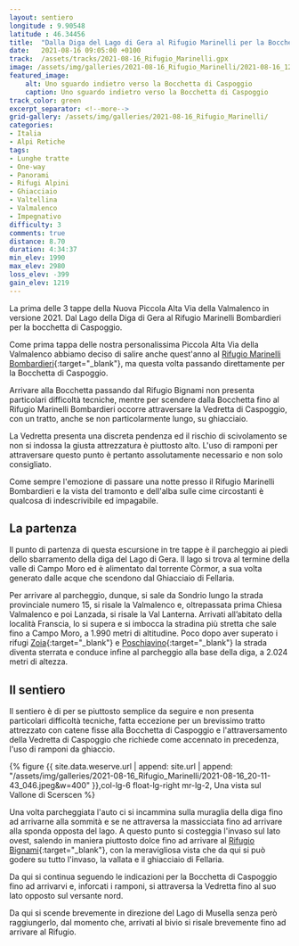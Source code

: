 ```yaml
---
layout: sentiero
longitude : 9.90548
latitude : 46.34456
title:  "Dalla Diga del Lago di Gera al Rifugio Marinelli per la Bocchetta di Caspoggio"
date:   2021-08-16 09:05:00 +0100
track:  /assets/tracks/2021-08-16_Rifugio_Marinelli.gpx
image: /assets/img/galleries/2021-08-16_Rifugio_Marinelli/2021-08-16_12-31-12_383.jpeg
featured_image:
    alt: Uno sguardo indietro verso la Bocchetta di Caspoggio
    caption: Uno sguardo indietro verso la Bocchetta di Caspoggio
track_color: green
excerpt_separator: <!--more-->
grid-gallery: /assets/img/galleries/2021-08-16_Rifugio_Marinelli/
categories:
- Italia
- Alpi Retiche
tags:
- Lunghe tratte
- One-way
- Panorami
- Rifugi Alpini
- Ghiacciaio
- Valtellina
- Valmalenco
- Impegnativo
difficulty: 3
comments: true
distance: 8.70 
duration: 4:34:37
min_elev: 1990
max_elev: 2980
loss_elev: -399
gain_elev: 1219
---
```


La prima delle 3 tappe della Nuova Piccola Alta Via della Valmalenco in versione 2021. Dal Lago della Diga di Gera al Rifugio Marinelli Bombardieri per la bocchetta di Caspoggio.

<!--more-->

Come prima tappa delle nostra personalissima Piccola Alta Via della Valmalenco abbiamo deciso di salire anche quest'anno al [Rifugio Marinelli Bombardieri](https://www.rifugiomarinellibombardieri.it/){:target="_blank"}, ma questa volta passando direttamente per la Bocchetta di Caspoggio.

Arrivare alla Bocchetta passando dal Rifugio Bignami non presenta particolari difficoltà tecniche, mentre per scendere dalla Bocchetta fino al Rifugio Marinelli Bombardieri occorre attraversare la Vedretta di Caspoggio, con un tratto, anche se non particolarmente lungo, su ghiacciaio. 

La Vedretta presenta una discreta pendenza ed il rischio di scivolamento se non si indossa la giusta attrezzatura è piuttosto alto. L'uso di ramponi per attraversare questo punto è pertanto assolutamente necessario e non solo consigliato.

Come sempre l'emozione di passare una notte presso il Rifugio Marinelli Bombardieri e la vista del tramonto e dell'alba sulle cime circostanti è qualcosa di indescrivibile ed impagabile.

## La partenza

Il punto di partenza di questa escursione in tre tappe è il parcheggio ai piedi dello sbarramento della diga del Lago di Gera. Il lago si trova al termine della valle di Campo Moro ed è alimentato dal torrente Còrmor, a sua volta generato dalle acque che scendono dal Ghiacciaio di Fellaria.

Per arrivare al parcheggio, dunque, si sale da Sondrio lungo la strada provinciale numero 15, si risale la Valmalenco e, oltrepassata prima Chiesa Valmalenco e poi Lanzada, si risale la Val Lanterna. Arrivati all’abitato della località Franscia, lo si supera e si imbocca la stradina più stretta che sale fino a Campo Moro, a 1.990 metri di altitudine. Poco dopo aver superato i rifugi [Zoia](https://www.rifugiozoia.it/){:target="_blank"} e [Poschiavino](http://www.rifugioposchiavino.it/){:target="_blank"} la strada diventa sterrata e conduce infine al parcheggio alla base della diga, a 2.024 metri di altezza.

## Il sentiero

Il sentiero è di per se piuttosto semplice da seguire e non presenta particolari difficoltà tecniche, fatta eccezione per un brevissimo tratto attrezzato con catene fisse alla Bocchetta di Caspoggio e l'attraversamento della Vedretta di Caspoggio che richiede come accennato in precedenza, l'uso di ramponi da ghiaccio.

{% figure {{ site.data.weserve.url | append: site.url | append: "/assets/img/galleries/2021-08-16_Rifugio_Marinelli/2021-08-16_20-11-43_046.jpeg&w=400" }},col-lg-6 float-lg-right mr-lg-2, Una vista sul Vallone di Scerscen %}

Una volta parcheggiata l'auto ci si incammina sulla muraglia della diga fino ad arrivarne alla sommità e se ne attraversa la massicciata fino ad arrivare alla sponda opposta del lago. A questo punto si costeggia l'invaso sul lato ovest, salendo in maniera piuttosto dolce fino ad arrivare al [Rifugio Bignami](https://www.sondrioevalmalenco.it/it/rif-bignami-2382m){:target="_blank"}, con la meravigliosa vista che da qui si può godere su tutto l'invaso, la vallata e il ghiacciaio di Fellaria.

Da qui si continua seguendo le indicazioni per la Bocchetta di Caspoggio fino ad arrivarvi e, inforcati i ramponi, si attraversa la Vedretta fino al suo lato opposto sul versante nord. 

Da qui si scende brevemente in direzione del Lago di Musella senza però raggiungerlo, dal momento che, arrivati al bivio si risale brevemente fino ad arrivare al Rifugio.
